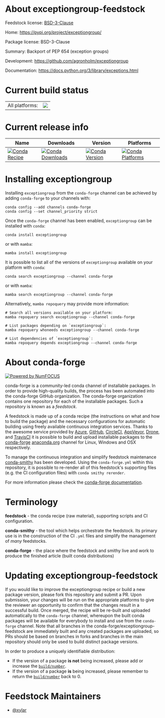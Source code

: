 About exceptiongroup-feedstock
==============================

Feedstock license: [BSD-3-Clause](https://github.com/conda-forge/exceptiongroup-feedstock/blob/main/LICENSE.txt)

Home: https://pypi.org/project/exceptiongroup/

Package license: BSD-3-Clause

Summary: Backport of PEP 654 (exception groups)

Development: https://github.com/agronholm/exceptiongroup

Documentation: https://docs.python.org/3/library/exceptions.html

Current build status
====================


<table><tr><td>All platforms:</td>
    <td>
      <a href="https://dev.azure.com/conda-forge/feedstock-builds/_build/latest?definitionId=15901&branchName=main">
        <img src="https://dev.azure.com/conda-forge/feedstock-builds/_apis/build/status/exceptiongroup-feedstock?branchName=main">
      </a>
    </td>
  </tr>
</table>

Current release info
====================

| Name | Downloads | Version | Platforms |
| --- | --- | --- | --- |
| [![Conda Recipe](https://img.shields.io/badge/recipe-exceptiongroup-green.svg)](https://anaconda.org/conda-forge/exceptiongroup) | [![Conda Downloads](https://img.shields.io/conda/dn/conda-forge/exceptiongroup.svg)](https://anaconda.org/conda-forge/exceptiongroup) | [![Conda Version](https://img.shields.io/conda/vn/conda-forge/exceptiongroup.svg)](https://anaconda.org/conda-forge/exceptiongroup) | [![Conda Platforms](https://img.shields.io/conda/pn/conda-forge/exceptiongroup.svg)](https://anaconda.org/conda-forge/exceptiongroup) |

Installing exceptiongroup
=========================

Installing `exceptiongroup` from the `conda-forge` channel can be achieved by adding `conda-forge` to your channels with:

```
conda config --add channels conda-forge
conda config --set channel_priority strict
```

Once the `conda-forge` channel has been enabled, `exceptiongroup` can be installed with `conda`:

```
conda install exceptiongroup
```

or with `mamba`:

```
mamba install exceptiongroup
```

It is possible to list all of the versions of `exceptiongroup` available on your platform with `conda`:

```
conda search exceptiongroup --channel conda-forge
```

or with `mamba`:

```
mamba search exceptiongroup --channel conda-forge
```

Alternatively, `mamba repoquery` may provide more information:

```
# Search all versions available on your platform:
mamba repoquery search exceptiongroup --channel conda-forge

# List packages depending on `exceptiongroup`:
mamba repoquery whoneeds exceptiongroup --channel conda-forge

# List dependencies of `exceptiongroup`:
mamba repoquery depends exceptiongroup --channel conda-forge
```


About conda-forge
=================

[![Powered by
NumFOCUS](https://img.shields.io/badge/powered%20by-NumFOCUS-orange.svg?style=flat&colorA=E1523D&colorB=007D8A)](https://numfocus.org)

conda-forge is a community-led conda channel of installable packages.
In order to provide high-quality builds, the process has been automated into the
conda-forge GitHub organization. The conda-forge organization contains one repository
for each of the installable packages. Such a repository is known as a *feedstock*.

A feedstock is made up of a conda recipe (the instructions on what and how to build
the package) and the necessary configurations for automatic building using freely
available continuous integration services. Thanks to the awesome service provided by
[Azure](https://azure.microsoft.com/en-us/services/devops/), [GitHub](https://github.com/),
[CircleCI](https://circleci.com/), [AppVeyor](https://www.appveyor.com/),
[Drone](https://cloud.drone.io/welcome), and [TravisCI](https://travis-ci.com/)
it is possible to build and upload installable packages to the
[conda-forge](https://anaconda.org/conda-forge) [anaconda.org](https://anaconda.org/)
channel for Linux, Windows and OSX respectively.

To manage the continuous integration and simplify feedstock maintenance
[conda-smithy](https://github.com/conda-forge/conda-smithy) has been developed.
Using the ``conda-forge.yml`` within this repository, it is possible to re-render all of
this feedstock's supporting files (e.g. the CI configuration files) with ``conda smithy rerender``.

For more information please check the [conda-forge documentation](https://conda-forge.org/docs/).

Terminology
===========

**feedstock** - the conda recipe (raw material), supporting scripts and CI configuration.

**conda-smithy** - the tool which helps orchestrate the feedstock.
                   Its primary use is in the construction of the CI ``.yml`` files
                   and simplify the management of *many* feedstocks.

**conda-forge** - the place where the feedstock and smithy live and work to
                  produce the finished article (built conda distributions)


Updating exceptiongroup-feedstock
=================================

If you would like to improve the exceptiongroup recipe or build a new
package version, please fork this repository and submit a PR. Upon submission,
your changes will be run on the appropriate platforms to give the reviewer an
opportunity to confirm that the changes result in a successful build. Once
merged, the recipe will be re-built and uploaded automatically to the
`conda-forge` channel, whereupon the built conda packages will be available for
everybody to install and use from the `conda-forge` channel.
Note that all branches in the conda-forge/exceptiongroup-feedstock are
immediately built and any created packages are uploaded, so PRs should be based
on branches in forks and branches in the main repository should only be used to
build distinct package versions.

In order to produce a uniquely identifiable distribution:
 * If the version of a package **is not** being increased, please add or increase
   the [``build/number``](https://docs.conda.io/projects/conda-build/en/latest/resources/define-metadata.html#build-number-and-string).
 * If the version of a package **is** being increased, please remember to return
   the [``build/number``](https://docs.conda.io/projects/conda-build/en/latest/resources/define-metadata.html#build-number-and-string)
   back to 0.

Feedstock Maintainers
=====================

* [@xylar](https://github.com/xylar/)

